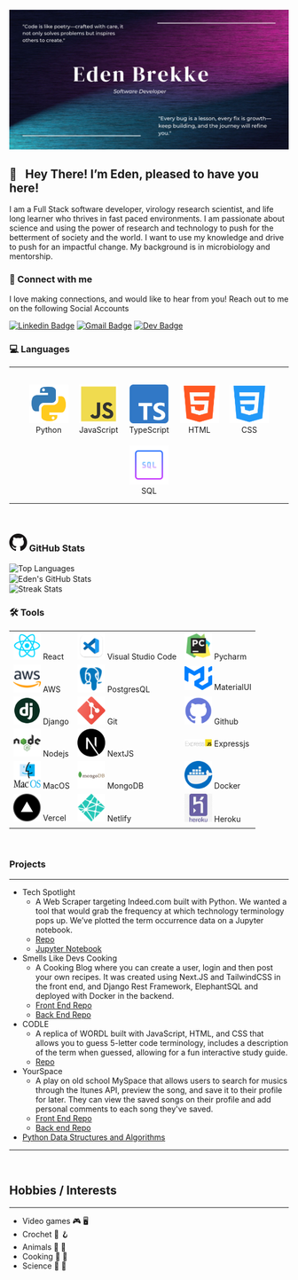 <!--
**eden-brekke/eden-brekke** is a ✨ _special_ ✨ repository because its `README.md` (this file) appears on your GitHub profile.

Here are some ideas to get you started:

- 🔭 I’m currently working on ...
- 🌱 I’m currently learning ...
- 👯 I’m looking to collaborate on ...
- 🤔 I’m looking for help with ...
- 💬 Ask me about ...
- 📫 How to reach me: ...
- 😄 Pronouns: ...
- ⚡ Fun fact: ...
-->
![header img](./assets/header.png)

## 🎉 &nbsp; Hey There! I’m Eden, pleased to have you here!

I am a Full Stack software developer, virology research scientist, and life long learner who thrives in fast paced environments. I am passionate about science and using the power of research and technology to push for the betterment of society and the world. I want to use my knowledge and drive to push for an impactful change. My background is in microbiology and mentorship.

### 🔗 Connect with me
I love making connections, and would like to hear from you! Reach out to me on the following Social Accounts

[![Linkedin Badge](https://img.shields.io/badge/-LinkedIn-0e76a8?style=flat-square&logo=Linkedin&logoColor=white)](https://www.linkedin.com/in/eden-brekke/)
[![Gmail Badge](https://img.shields.io/badge/Gmail-D14836?style=flatt-square&logo=gmail&logoColor=white)](mailto:eden.lorrai@gmail.com)
[![Dev Badge](https://img.shields.io/badge/-Dev-000000?style=flat-square&logo=Dev.to&logoColor=white)](https://eden-portfolio.vercel.app/)


### 💻 Languages
___
<br>
<div style="display: flex; justify-content: center; align-items: center; gap: 20px; flex-wrap: wrap;">
  <div style="text-align: center;">
    <img src="assets/python.png" width="70" alt="Python">
    <br>
    Python
  </div>

  <div style="text-align: center;">
    <img src="assets/js.png" width="70" alt="JavaScript">
    <br>
    JavaScript
  </div>

  <div style="text-align: center;">
    <img src="assets/Typescript_logo_2020.png" width="70" alt="TypeScript">
    <br>
    TypeScript
  </div>

  <div style="text-align: center;">
    <img src="assets/html.png" width="70" alt="HTML">
    <br>
    HTML
  </div>

  <div style="text-align: center;">
    <img src="assets/css.png" width="70" alt="CSS">
    <br>
    CSS
  </div>

  <div style="text-align: center;">
    <a target="_blank" href="https://icons8.com/icon/59952/sql">
      <img src="assets/icons8-sql-64.png" width="70" alt="SQL">
    </a>
    <br>
    SQL
  </div>
</div>

___

<br>

### ![GitHub Img](./assets/GitHub-Mark-32px.png) GitHub Stats

<span>
<img height=283 align="center" src="https://github-readme-stats-pi-six-31.vercel.app/api/top-langs/?username=eden-brekke&layout=donut&theme=radical&size_weight=0.5&count_weight=0.5&card_width=321" alt="Top Languages"/>
</span>

<br>

<span>
<img height=200 align="center" src="https://github-readme-stats-pi-six-31.vercel.app/api?username=eden-brekke&show_icons=true&theme=radical&card_width=320" alt="Eden's GitHub Stats"/>
</span>

<br>

<span>
<img height=200 align="center" src="https://github-readme-streak-stats.herokuapp.com/?user=eden-brekke&theme=radical&card_width=384" alt="Streak Stats"/>
</span>


### 🛠️ Tools

| | | |
| ----------- | ----------- | ----------- |
| <img src="assets/react.png" width=50/> React | <img src="assets/vscode.png" width=50/> Visual Studio Code | <a target="_blank" href="https://icons8.com/icon/117121/pycharm"><img src="assets/icons8-pycharm-48.png" width=50/></a> Pycharm |
|<a target="_blank" href="https://icons8.com/icon/33039/amazon-web-services"><img src="assets/icons8-aws-48.png" width=50/></a> AWS | <a target="_blank" href="https://icons8.com/icon/38561/postgresql"><img src="assets/icons8-postgresql-48.png" width=50/></a> PostgresQL | <img src="assets/mui-logo.png" width=50/> MaterialUI |
|<img src="assets/django.png" width=50> Django | <img src="assets/git.png" width=50/> Git | <img src="assets/github.png" width=50/> Github |
| <img src="assets/node.png" width=50/> Nodejs |<img src= "assets/next-js.png" width=50> NextJS | <img src="assets/ExpressJS-logo.png" width=50/> Expressjs |
| <img src="assets/macos.png" width=50/> MacOS | <img src="assets/mongo.png" width=50/> MongoDB | <img src="assets/docker.png" width=50> Docker |
|<img src="assets/vercel.png" width=50> Vercel | <img src="assets/netlify.png" width=50/> Netlify | <img src="assets/heroku.jpg" width=50> Heroku  |
| | | |


<br>

### Projects

___
- Tech Spotlight
  - A Web Scraper targeting Indeed.com built with Python. We wanted a tool that would grab the frequency at which technology terminology pops up. We’ve plotted the term occurrence data on a Jupyter notebook.
  - [Repo](https://github.com/regex-rejects/tech-spotlight)
  - [Jupyter Notebook](https://www.kaggle.com/code/edenbrekke/tech-spotlight-indeed-data-18may2022/notebook)
- Smells Like Devs Cooking
  - A Cooking Blog where you can create a user, login and then post your own recipes. It was created using Next.JS and TailwindCSS in the front end, and Django Rest Framework, ElephantSQL and deployed with Docker in the backend.
  - [Front End Repo](https://github.com/The-Spice-Devs/Smells-Like-Devs-Cooking-Frontend)
  - [Back End Repo](https://github.com/The-Spice-Devs/Smells-Like-Devs-Cooking-API)
- CODLE
  - A replica of WORDL built with JavaScript, HTML, and CSS that allows you to guess 5-letter code terminology, includes a description of the term when guessed, allowing for a fun interactive study guide.
  - [Repo](https://github.com/Team-Salt-Lake-City/code-wordle)
- YourSpace
  - A play on old school MySpace that allows users to search for musics through the Itunes API, preview the song, and save it to their profile for later. They can view the saved songs on their profile and add personal comments to each song they've saved.
  - [Front End Repo](https://github.com/the-golden-order/your-space)
  - [Back end Repo](https://github.com/the-golden-order/your-space-server)
- [Python Data Structures and Algorithms](https://github.com/eden-brekke/python-data-structures-and-algorithms/tree/main/python)
___

<br>

## Hobbies / Interests

___

- Video games 🎮 🖥️
- Crochet 🧶 🪝
- Animals 🐆 🪿
- Cooking 🍳 🍲
- Science 🧪 🔬

<br>
